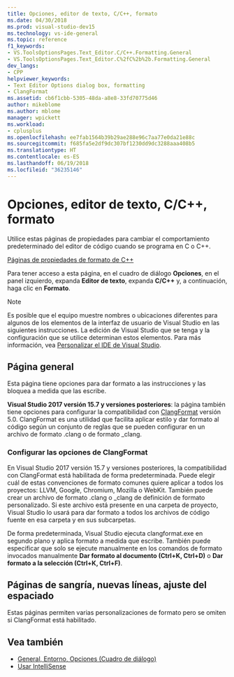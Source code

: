 ```yaml
---
title: Opciones, editor de texto, C/C++, formato
ms.date: 04/30/2018
ms.prod: visual-studio-dev15
ms.technology: vs-ide-general
ms.topic: reference
f1_keywords:
- VS.ToolsOptionsPages.Text_Editor.C/C++.Formatting.General
- VS.ToolsOptionsPages.Text_Editor.C%2fC%2b%2b.Formatting.General
dev_langs:
- CPP
helpviewer_keywords:
- Text Editor Options dialog box, formatting
- ClangFormat
ms.assetid: cb6f1cbb-5305-48da-a8e8-33fd70775d46
author: mikeblome
ms.author: mblome
manager: wpickett
ms.workload:
- cplusplus
ms.openlocfilehash: ee7fab1564b39b29ae288e96c7aa77e0da21e88c
ms.sourcegitcommit: f685fa5e2df9dc307bf1230dd9dc3288aaa408b5
ms.translationtype: HT
ms.contentlocale: es-ES
ms.lasthandoff: 06/19/2018
ms.locfileid: "36235146"
---
```

# <a name="options-text-editor-cc-formatting"></a>Opciones, editor de texto, C/C++, formato

Utilice estas páginas de propiedades para cambiar el comportamiento predeterminado del editor de código cuando se programa en C o C++.

[Páginas de propiedades de formato de C++](media/cpp-formatting.png)

 Para tener acceso a esta página, en el cuadro de diálogo **Opciones**, en el panel izquierdo, expanda **Editor de texto**, expanda **C/C++** y, a continuación, haga clic en **Formato**.

> [!NOTE]
> Es posible que el equipo muestre nombres o ubicaciones diferentes para algunos de los elementos de la interfaz de usuario de Visual Studio en las siguientes instrucciones. La edición de Visual Studio que se tenga y la configuración que se utilice determinan estos elementos. Para más información, vea [Personalizar el IDE de Visual Studio](../../ide/personalizing-the-visual-studio-ide.md).

## <a name="general-page"></a>Página general

Esta página tiene opciones para dar formato a las instrucciones y las bloquea a medida que las escribe.

**Visual Studio 2017 versión 15.7 y versiones posteriores**: la página también tiene opciones para configurar la compatibilidad con [ClangFormat](https://clang.llvm.org/docs/ClangFormat.html) versión 5.0. ClangFormat es una utilidad que facilita aplicar estilo y dar formato al código según un conjunto de reglas que se pueden configurar en un archivo de formato .clang o de formato _clang.

### <a name="configuring-clangformat-options"></a>Configurar las opciones de ClangFormat

En Visual Studio 2017 versión 15.7 y versiones posteriores, la compatibilidad con ClangFormat está habilitada de forma predeterminada. Puede elegir cuál de estas convenciones de formato comunes quiere aplicar a todos los proyectos: LLVM, Google, Chromium, Mozilla o WebKit. También puede crear un archivo de formato .clang o _clang de definición de formato personalizado. Si este archivo está presente en una carpeta de proyecto, Visual Studio lo usará para dar formato a todos los archivos de código fuente en esa carpeta y en sus subcarpetas. 

De forma predeterminada, Visual Studio ejecuta clangformat.exe en segundo plano y aplica formato a medida que escribe. También puede especificar que solo se ejecute manualmente en los comandos de formato invocados manualmente **Dar formato al documento (Ctrl+K, Ctrl+D)** o **Dar formato a la selección (Ctrl+K, Ctrl+F)**.


## <a name="indentation-new-lines-spacing-wrapping-pages"></a>Páginas de sangría, nuevas líneas, ajuste del espaciado

Estas páginas permiten varias personalizaciones de formato pero se omiten si ClangFormat está habilitado.

## <a name="see-also"></a>Vea también

- [General, Entorno, Opciones (Cuadro de diálogo)](../../ide/reference/general-environment-options-dialog-box.md)
- [Usar IntelliSense](../../ide/using-intellisense.md)